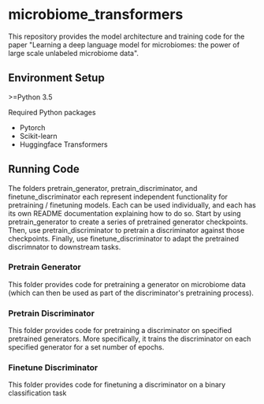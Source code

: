 # microbiome_transformers

This repository provides the model architecture and training code for the paper "Learning a deep language model for microbiomes: the power of large scale unlabeled microbiome data".

## Environment Setup
\>=Python 3.5

Required Python packages
* Pytorch
* Scikit-learn
* Huggingface Transformers

## Running Code

The folders pretrain_generator, pretrain_discriminator, and finetune_discriminator each represent independent functionality for pretraining / finetuning models. Each can be used individually, and each has its own README documentation explaining how to do so.
Start by using pretrain_generator to create a series of pretrained generator checkpoints. Then, use pretrain_discriminator to pretrain a discriminator against those checkpoints. Finally, use finetune_discriminator to adapt the pretrained discrimnator to downstream tasks.

### Pretrain Generator

This folder provides code for pretraining a generator on microbiome data (which can then be used as part of the discriminator's pretraining process).

### Pretrain Discriminator

This folder provides code for pretraining a discriminator on specified pretrained generators. More specifically, it trains the discriminator on each specified generator for a set number of epochs.

### Finetune Discriminator

This folder provides code for finetuning a discriminator on a binary classification task
